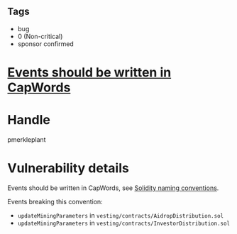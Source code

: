 ## Tags

- bug
- 0 (Non-critical)
- sponsor confirmed

# [Events should be written in CapWords](https://github.com/code-423n4/2021-11-bootfinance-findings/issues/162) 

# Handle

pmerkleplant


# Vulnerability details

Events should be written in CapWords, see [Solidity naming conventions](https://docs.soliditylang.org/en/v0.4.25/style-guide.html#event-names).

Events breaking this convention:

- `updateMiningParameters` in `vesting/contracts/AidropDistribution.sol`
- `updateMiningParameters` in `vesting/contracts/InvestorDistribution.sol`

